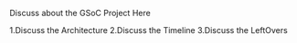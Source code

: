 Discuss about the GSoC Project Here

1.Discuss the Architecture 
2.Discuss the Timeline 
3.Discuss the LeftOvers
